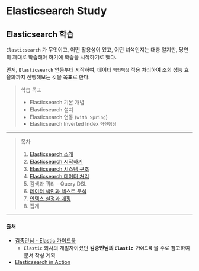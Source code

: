 # Elasticsearch Study

## Elasticsearch 학습

`Elasticsearch` 가 무엇이고, 어떤 활용성이 있고, 어떤 녀석인지는 대충 알지만, 
당연히 제대로 학습해야 하기에 학습을 시작하기로 했다.

먼저, `Elasticsearch` 연동부터 시작하여, 데이터 `역인덱싱` 적용 처리하여 조회 
성능 효율화까지 진행해보는 것을 목표로 한다.

> 학습 목표
> - Elasticsearch 기본 개념
> - Elasticsearch 설치
> - Elasticsearch 연동 (`with Spring`)
> - Elasticsearch Inverted Index `역인뎅싱`

---

> 목차
> 1. [Elasticsearch 소개](./01_study_es.md)
> 2. [Elasticsearch 시작하기](./02_study_es.md)
> 3. [Elasticsearch 시스템 구조](./03_study_es.md)
> 4. [Elasticsearch 데이터 처리](./04_study_es.md)
> 5. 검색과 쿼리 - Query DSL
> 6. [데이터 색인과 텍스트 분석](./06_study_es_01.md)
> 7. [인덱스 설정과 매핑](./07_study_es.md)
> 8. 집계

---

#### 출처
- [김종민님 - Elastic 가이드북](https://esbook.kimjmin.net/)
  - `Elastic` 회사의 개발자이셨던 **김종민님의 `Elastic 가이드북`** 을 주로 참고하여 문서 작성 계획
- [Elasticsearch in Action](https://www.manning.com/books/elasticsearch-in-action)
